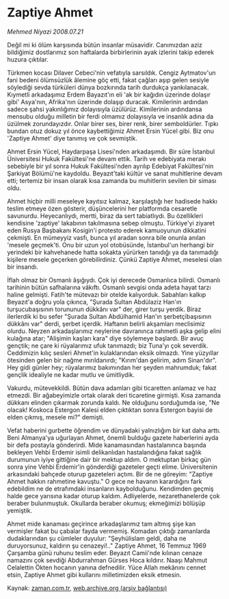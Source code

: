 # Zaptiye Ahmet

*Mehmed Niyazi 2008.07.21*

<tr><td class="metin" colspan="2" style="padding-top: 20px; padding-left: 5px; padding-right: 10px;">Değil mi ki ölüm karşısında bütün insanlar müsavidir. Canımızdan aziz bildiğimiz dostlarımız son haftalarda birbirlerinin ayak izlerini takip ederek huzura çıktılar.</td></tr><tr><td class="metin" colspan="2" style="padding-top: 20px; padding-left: 5px; padding-right: 10px;"><p>Türkmen kocası Dilaver Cebeci'nin vefatıyla sarsıldık. Cengiz Aytmatov'un fani bedeni ölümsüzlük âlemine göç etti, fakat çağları aşıp gelen sesiyle söylediği sevda türküleri dünya bozkırında tarih durdukça yankılanacak. Kıymetli arkadaşımız Erdem Bayazıt'ın eli 'ak bir kağıdın üzerinde dolaşır gibi' Asya'nın, Afrika'nın üzerinde dolaşıp duracak. Kimilerinin ardından sadece şahsi yakınlığımız dolayısıyla üzülürüz. Kimilerinin ardındansa mensubu olduğu milletin bir ferdi olmamız dolayısıyla ve insanlık adına da üzülmek zorundayızdır. Onlar birer ses, birer renk, birer semboldürler. Tıpkı bundan otuz dokuz yıl önce kaybettiğimiz Ahmet Ersin Yücel gibi. Biz onu 'Zaptiye Ahmet' diye tanımış ve çok sevmiştik. 
<p>Ahmet Ersin Yücel, Haydarpaşa Lisesi'nden arkadaşımdı. Bir süre İstanbul Üniversitesi Hukuk Fakültesi'ne devam ettik. Tarih ve edebiyata merakı sebebiyle bir yıl sonra Hukuk Fakültesi'nden ayrılıp Edebiyat Fakültesi'nin Şarkiyat Bölümü'ne kaydoldu. Beyazıt'taki kültür ve sanat muhitlerine devam etti; tertemiz bir insan olarak kısa zamanda bu muhitlerin sevilen bir siması oldu.
<p>Ahmet hiçbir milli meseleye kayıtsız kalmaz, karşılaştığı her hadisede hakkı teslim etmeye özen gösterir, düşüncelerini her platformda cesaretle savunurdu. Heyecanlıydı, mertti, biraz da sert tabiatlıydı. Bu özellikleri kendisine 'zaptiye' lakabının takılmasına sebep olmuştu. Türkiye'yi ziyaret eden Rusya Başbakanı Kosigin'i protesto ederek kamuoyunun dikkatini çekmişti. En mümeyyiz vasfı, bunca yıl aradan sonra bile onunla anılan 'mesele geçmek'ti. Onu bir uzun yol otobüsünde, İstanbul'un herhangi bir yerindeki bir kahvehanede hatta sokakta yürürken tanıdığı ya da tanımadığı kişilere mesele geçerken görebilirdiniz. Çünkü Zaptiye Ahmet, meselesi olan bir insandı. 
<p>İflah olmaz bir Osmanlı âşığıydı. Çok iyi derecede Osmanlıca bilirdi. Osmanlı tarihinin bütün safhalarına vâkıftı. Osmanlı sevgisi onda adeta hayat tarzı haline gelmişti. Fatih'te mütevazı bir otelde kalıyorduk. Sabahları kalkıp Beyazıt'a doğru yola çıkınca, "Şurada Sultan Abdülaziz Han'ın turşucubaşısının torununun dükkânı var" der, girer turşu yerdik. Biraz ilerlerdik ki bu sefer "Şurada Sultan Abdülhamid Han'ın şerbetçibaşısının dükkânı var" derdi, şerbet içerdik. Haftanın belirli akşamları meclisimiz olurdu. Neyzen arkadaşlarımız neylerine davranınca rahmetli aşka gelip elini kulağına atar; "Alişimin kaşları kara" diye söylemeye başlardı. Bir avuç gençtik; ne çare ki rüyalarımız ufuk tanımazdı; biz Tuna'yı çok severdik. Ceddimizin kılıç sesleri Ahmet'in kulaklarından eksik olmazdı. Yine yüzyıllar ötesinden gelen bir nağme mırıldanırdı; "Kırım'dan gelirim, adım Sinan'dır". Hey gidi günler hey; rüyalarımız bakımından her şeyden mahrumduk; fakat gençlik idealiyle ne kadar mutlu ve ümitliydik.
<p>Vakurdu, mütevekkildi. Bütün dava adamları gibi ticaretten anlamaz ve haz etmezdi. Bir ağabeyimizle ortak olarak deri ticaretine girmişti. Kısa zamanda dükkanı elinden çıkarmak zorunda kaldı. Ne olduğunu sorduğumda ise, "Ne olacak! Koskoca Estergon Kalesi elden çıktıktan sonra Estergon bayisi de elden çıkmış, mesele mi?" demişti. 
<p>Vefat haberini gurbette öğrendim ve dünyadaki yalnızlığım bir kat daha arttı. Beni Almanya'ya uğurlayan Ahmet, önemli bulduğu gazete haberlerini ayda bir defa postayla gönderirdi. Mide kanamasından hastalanınca başında bekleyen Vehbi Erdemir isimli delikanlıdan hastalandığına fakat sağlık durumunun iyiye gittiğine dair bir mektup aldım. O mektuptan birkaç gün sonra yine Vehbi Erdemir'in gönderdiği gazeteler geçti elime. Üniversitenin arkasındaki bahçede oturup gazeteleri açtım. Bir de ne göreyim: "Zaptiye Ahmet hakkın rahmetine kavuştu." O gece ne havanın karardığını fark edebildim ne de etrafımdaki insanların kaybolduğunu. Kendimden geçmiş halde gece yarısına kadar oturup kaldım. Adliyelerde, nezarethanelerde çok beraber bulunmuştuk. Okullarda beraber okumuş; ekmeğimizi bölüşüp yemiştik.
<p>Ahmet mide kanaması geçirince arkadaşlarımız tam altmış şişe kan vermişler fakat bu çabalar fayda vermemiş. Komadan çıktığı zamanlarda dudaklarından şu cümleler duyulur: "Şeyhülislam geldi, daha ne duruyorsunuz, kaldırın şu cenazeyi!.." Zaptiye Ahmet, 16 Temmuz 1969 Çarşamba günü ruhunu teslim eder. Beyazıt Camii'nde kılınan cenaze namazını çok sevdiği Abdurrahman Gürses Hoca kıldırır. Naaşı Mahmut Celalettin Ökten hocanın yanına defnedilir. Yüce Allah mekânını cennet etsin, Zaptiye Ahmet gibi kullarını milletimizden eksik etmesin.<br/></p></p></p></p></p></p></p></td></tr>

Kaynak: [zaman.com.tr](http://zaman.com.tr/yazar.do?yazino=716657), [web.archive.org (arşiv bağlantısı)](http://web.archive.org/web/20080828191052/http://zaman.com.tr:80/yazar.do?yazino=716657)
